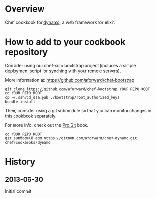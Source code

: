 # Overview #
Chef cookbook for [dynamo](https://github.com/elixir-lang/dynamo), a web framework for elixir.

# How to add to your cookbook repository #

Consider using our chef-solo bootstrap project (includes a simple deployment script for synching with your remote servers).

More information at: https://github.com/aforward/chef-bootstrap

```
git clone https://github.com/aforward/chef-bootstrap YOUR_REPO_ROOT
cd YOUR_REPO_ROOT
cp ~/.ssh/id_dsa.pub ./bootstrap/root_authorized_keys
bundle install
```

Then, consider using a git submodule so that you can monitor changes in this cookbook separately.

For more info, check out the [Pro Git](http://progit.org/book/ch6-6.html) book.

```
cd YOUR_REPO_ROOT
git submodule add https://github.com/aforward/chef-dynamo.git chef/cookbooks/dynamo
```

History
=======

2013-06-30
------------
Initial commit
